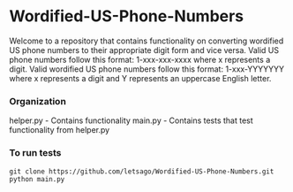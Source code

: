 # Wordified-US-Phone-Numbers
Welcome to a repository that contains functionality on converting wordified US phone numbers to their appropriate digit form and vice versa. Valid US phone numbers follow this format: 1-xxx-xxx-xxxx where x represents a digit. Valid wordified US phone numbers follow this format: 1-xxx-YYYYYYY where x represents a digit and Y represents an uppercase English letter.

### Organization
helper.py - Contains functionality
main.py - Contains tests that test functionality from helper.py

### To run tests
```
git clone https://github.com/letsago/Wordified-US-Phone-Numbers.git
python main.py
```
